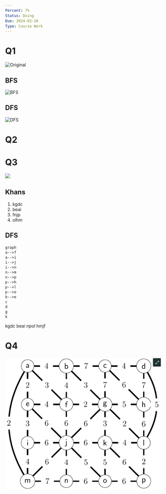 ```yaml
---
Percent: 7%
Status: Doing
Due: 2024-02-26
Type: Course Work
---
```

# Q1
![Original](BFSDFSCWQ1.png)
## BFS
![BFS](BSF_CWK1.png)
## DFS
![DFS](DFS_CWK1.png)
# Q2

# Q3
![](TO.png)
## Khans
1. kgdc
2. beai
3. fnjp
4. olhm
## DFS
```mermaid
graph
a-->f
a-->i
i-->j
i-->n
n-->m
n-->p
p-->h
p-->l
p-->o
b-->e
c
d
g
k
```
kgdc  beai  npol  hmjf
# Q4
![](Pasted%20image%2020240221201534.png)
